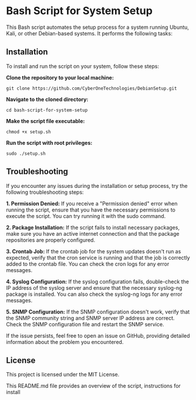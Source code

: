 # Bash Script for System Setup

This Bash script automates the setup process for a system running Ubuntu, Kali, or other Debian-based systems. It performs the following tasks:

## Installation

To install and run the script on your system, follow these steps:

**Clone the repository to your local machine:**

```
git clone https://github.com/CyberOneTechnologies/DebianSetup.git
```

**Navigate to the cloned directory:**

```
cd bash-script-for-system-setup
```

**Make the script file executable:**

```
chmod +x setup.sh
```


**Run the script with root privileges:**

```
sudo ./setup.sh
```


## Troubleshooting
If you encounter any issues during the installation or setup process, try the following troubleshooting steps:

**1. Permission Denied:** If you receive a "Permission denied" error when running the script, ensure that you have the necessary permissions to execute the script. You can try running it with the sudo command.

**2. Package Installation:** If the script fails to install necessary packages, make sure you have an active internet connection and that the package repositories are properly configured.

**3. Crontab Job:** If the crontab job for the system updates doesn't run as expected, verify that the cron service is running and that the job is correctly added to the crontab file. You can check the cron logs for any error messages.

**4. Syslog Configuration:** If the syslog configuration fails, double-check the IP address of the syslog server and ensure that the necessary syslog-ng package is installed. You can also check the syslog-ng logs for any error messages.

**5. SNMP Configuration:** If the SNMP configuration doesn't work, verify that the SNMP community string and SNMP server IP address are correct. Check the SNMP configuration file and restart the SNMP service.

If the issue persists, feel free to open an issue on GitHub, providing detailed information about the problem you encountered.

## License
This project is licensed under the MIT License.


This README.md file provides an overview of the script, instructions for install
